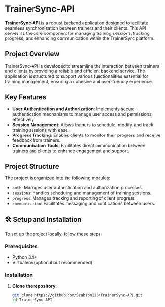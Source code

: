 # TrainerSync-API

**TrainerSync-API** is a robust backend application designed to facilitate seamless synchronization between trainers and their clients. This API serves as the core component for managing training sessions, tracking progress, and enhancing communication within the TrainerSync platform.

## Project Overview

TrainerSync-API is developed to streamline the interaction between trainers and clients by providing a reliable and efficient backend service. The application is structured to support various functionalities essential for training management, ensuring a cohesive and user-friendly experience.

## Key Features

- **User Authentication and Authorization**: Implements secure authentication mechanisms to manage user access and permissions effectively.
- **Session Management**: Allows trainers to schedule, modify, and track training sessions with ease.
- **Progress Tracking**: Enables clients to monitor their progress and receive feedback from trainers.
- **Communication Tools**: Facilitates direct communication between trainers and clients to enhance engagement and support.

## Project Structure

The project is organized into the following modules:

- `auth`: Manages user authentication and authorization processes.
- `sessions`: Handles scheduling and management of training sessions.
- `progress`: Manages tracking and reporting of client progress.
- `communication`: Facilitates messaging and notifications between users.

## 🛠️ Setup and Installation

To set up the project locally, follow these steps:

### Prerequisites

- Python 3.9+
- Virtualenv (optional but recommended)

### Installation

1. **Clone the repository**:
   ```bash
   git clone https://github.com/Szabson123/TrainerSync-API.git
   cd TrainerSync-API
